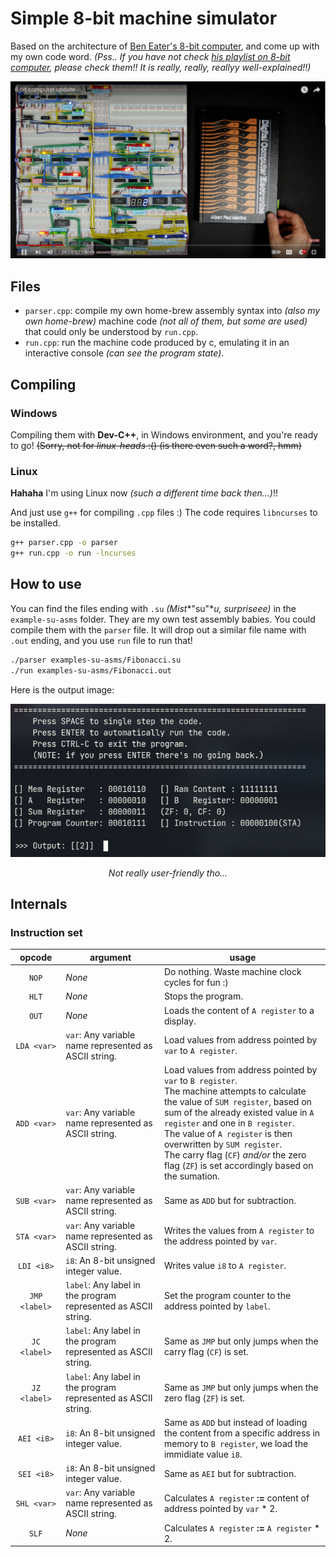 # Simple 8-bit machine simulator
Based on the architecture of [Ben Eater's 8-bit computer](https://www.youtube.com/watch?v=HyznrdDSSGM), and come up with my own code word.
*(Pss.. If you have not check [his playlist on 8-bit computer](https://www.youtube.com/playlist?list=PLowKtXNTBypGqImE405J2565dvjafglHU), please check them!! It is really, really, reallyy well-explained!!)*

<p align="center">
    <img src="img/ben-eater-machine" alt="Ben Eater's Project" style="zoom:50%;" />
</p>

## Files

- `parser.cpp`: compile my own home-brew assembly syntax into *(also my own home-brew)* machine code *(not all of them, but some are used)* that could only be understood by `run.cpp`.
- `run.cpp`: run the machine code produced by c, emulating it in an interactive console *(can see the program state)*.

## Compiling

### Windows

Compiling them with **Dev-C++**, in Windows environment, and you're ready to go!
~~(Sorry, not for *linux-heads* :() (is there even such a word?, hmm)~~

### Linux

**Hahaha** I'm using Linux now *(such a different time back then...)*!! 

And just use `g++` for compiling `.cpp` files :) The code requires `libncurses` to be installed.

```bash
g++ parser.cpp -o parser
g++ run.cpp -o run -lncurses
```

## How to use
You can find the files ending with `.su` *(Mist**"su"**u, surpriseee)* in the `example-su-asms` folder. They are my own test assembly babies. You could compile them with the `parser` file. It will drop out a similar file name with `.out` ending, and you use `run` file to run that!

```bash
./parser examples-su-asms/Fibonacci.su
./run examples-su-asms/Fibonacci.out
```

Here is the output image:

<p align="center">
    <img src="img/run-run"/>
    <p align="center">
        <i>Not really user-friendly tho...</i>
    </p>
</p>


## Internals

### Instruction set

| opcode        | argument                                                       | usage                                                        |
| :-----------: | ---------------------------------------------------------------| ------------------------------------------------------------ |
| `NOP`         | *None*                                                         | Do nothing. Waste machine clock cycles for fun :)            |
| `HLT`         | *None*                                                         | Stops the program.                                           |
| `OUT`         | *None*                                                         | Loads the content of `A register` to a display.              |
| `LDA <var>`   | `var`: Any variable name represented as ASCII string.          | Load values from address pointed by `var` to `A register`.   |
| `ADD <var>`   | `var`: Any variable name represented as ASCII string.          | Load values from address pointed by `var` to `B register`.<br />The machine attempts to calculate the value of `SUM register`, based on sum of the already existed value in `A register` and one in `B register`.<br />The value of `A register` is then overwritten by  `SUM register`.<br />The carry flag (`CF`) *and/or* the zero flag (`ZF`) is set accordingly based on the sumation. |
| `SUB <var>`   | `var`: Any variable name represented as ASCII string.          | Same as `ADD` but for subtraction.                           |
| `STA <var>`   | `var`: Any variable name represented as ASCII string.          | Writes the values from `A register` to the address pointed by `var`. |
| `LDI <i8>`    | `i8`: An 8-bit unsigned integer value.                         | Writes value `i8` to `A register`.                           |
| `JMP <label>` | `label`: Any label in the program represented as ASCII string. | Set the program counter to the address pointed by `label`.   |
| `JC <label>`  | `label`: Any label in the program represented as ASCII string. | Same as `JMP` but only jumps when the carry flag (`CF`) is set. |
| `JZ <label>`  | `label`: Any label in the program represented as ASCII string. | Same as `JMP` but only jumps when the zero flag (`ZF`) is set. |
| `AEI <i8>`    | `i8`: An 8-bit unsigned integer value.                         | Same as `ADD` but instead of loading the content from a specific address in memory to `B register`, we load the immidiate value `i8`. |
| `SEI <i8>`    | `i8`: An 8-bit unsigned integer value.                         | Same as `AEI` but for subtraction.                           |
| `SHL <var>`   | `var`: Any variable name represented as ASCII string.          | Calculates `A register` **:=** content of address pointed by `var` * 2. |
| `SLF`         | *None*                                                         | Calculates `A register` **:=** `A register` * 2.             |

